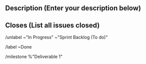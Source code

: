 ## Description (Enter your description below)

## Closes (List all issues closed)


/unlabel ~"In Progress" ~"Sprint Backlog (To do)" 

/label ~Done 

/milestone %"Deliverable 1" 